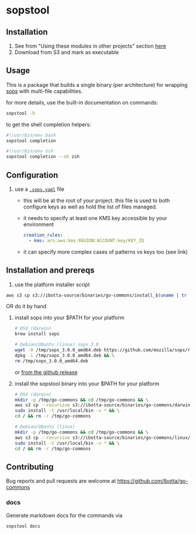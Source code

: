 # sopstool

## Installation

1. See from "Using these modules in other projects" section [here](https://github.com/Ibotta/go-commons#using-these-modules-in-other-projects)
1. Download from S3 and mark as executable

## Usage

This is a package that builds a single binary (per architecture) for wrapping [sops](https://github.com/mozilla/sops) with multi-file capabilities.

for more details, use the built-in documentation on commands:

```sh
sopstool -h
```

to get the shell completion helpers:

```sh
#!/usr/bin/env bash
sopstool completion
```

```sh
#!/usr/bin/env zsh
sopstool completion --sh zsh
```

## Configuration

1. use a [`.sops.yaml`](https://github.com/mozilla/sops#using-sops-yaml-conf-to-select-kms-pgp-for-new-files) file
    * this will be at the root of your project. this file is used to both configure keys as well as hold the list of files managed.
    * it needs to specify at least one KMS key accessible by your environment

        ```yaml
        creation_rules:
          - kms: arn:aws:kms:REGION:ACCOUNT:key/KEY_ID
        ```

    * it can specify more complex cases of patterns vs keys too (see link)

## Installation and prereqs

1. use the platform installer script

  ```sh
  aws s3 cp s3://ibotta-source/binaries/go-commons/install_$(uname | tr '[:upper:]' '[:lower:]') /tmp/go-common-install && bash /tmp/go-common-install
  ```

OR do it by hand

1. install sops into your $PATH for your platform

    ```sh
    # OSX (darwin)
    brew install sops
    ```

    ```sh
    # Debian/Ubuntu (linux) sops 3.0
    wget -O /tmp/sops_3.0.0_amd64.deb https://github.com/mozilla/sops/releases/download/3.0.0/sops_3.0.0_amd64.deb && \
    dpkg -i /tmp/sops_3.0.0_amd64.deb && \
    rm /tmp/sops_3.0.0_amd64.deb
    ```

    or [from the github release](https://github.com/mozilla/sops/releases)

1. install the sopstool binary into your $PATH for your platform

    ```sh
    # OSX (darwin)
    mkdir -p /tmp/go-commons && cd /tmp/go-commons && \
    aws s3 cp --recursive s3://ibotta-source/binaries/go-commons/darwin/amd64/ . && \
    sudo install -t /usr/local/bin -v * && \
    cd / && rm -r /tmp/go-commons
    ```

    ```sh
    # Debian/Ubuntu (linux)
    mkdir -p /tmp/go-commons && cd /tmp/go-commons && \
    aws s3 cp --recursive s3://ibotta-source/binaries/go-commons/linux/amd64/ . && \
    sudo install -t /usr/local/bin -v * && \
    cd / && rm -r /tmp/go-commons
    ```

## Contributing

Bug reports and pull requests are welcome at <https://github.com/Ibotta/go-commons>

### docs

Generate markdown docs for the commands via

```sh
sopstool docs
```
